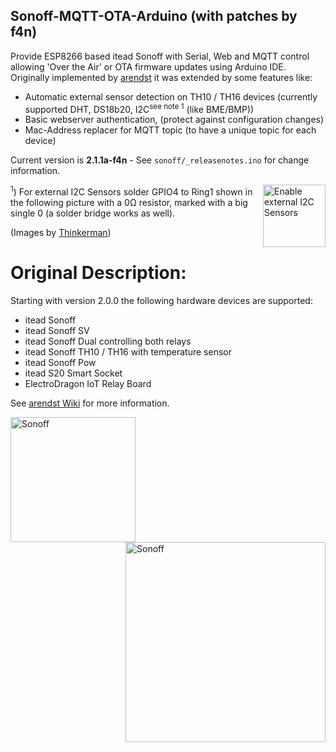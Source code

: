 ## Sonoff-MQTT-OTA-Arduino (with patches by f4n)
Provide ESP8266 based itead Sonoff with Serial, Web and MQTT control allowing 'Over the Air' or OTA firmware updates using Arduino IDE. Originally implemented by [arendst](https://github.com/arendst/Sonoff-MQTT-OTA-Arduino/) it was extended by some features like:

- Automatic external sensor detection on TH10 / TH16 devices (currently supported DHT, DS18b20, I2C<sup>see note 1</sup> (like BME/BMP))
- Basic webserver authentication, (protect against configuration changes)
- Mac-Address replacer for MQTT topic (to have a unique topic for each device)

Current version is **2.1.1a-f4n** - See ```sonoff/_releasenotes.ino``` for change information.

[<img alt="Enable external I2C Sensors" src="http://tinkerman.cat/wp-content/uploads/2016/10/20161004_110845s.jpg" height="100" align="right" />](http://tinkerman.cat/wp-content/uploads/2016/10/20161004_110845s.jpg)
<sup>1</sup>) For external I2C Sensors solder GPIO4 to Ring1 shown in the following picture with a 0&Omega; resistor, marked with a big single 0 (a solder bridge works as well).

(Images by [Thinkerman](http://tinkerman.cat/sonoff-th10-th16-sensors-displays-actuators/))




# Original Description:

Starting with version 2.0.0 the following hardware devices are supported:
- itead Sonoff
- itead Sonoff SV
- itead Sonoff Dual controlling both relays
- itead Sonoff TH10 / TH16 with temperature sensor
- itead Sonoff Pow
- itead S20 Smart Socket
- ElectroDragon IoT Relay Board

See [arendst Wiki](https://github.com/arendst/Sonoff-MQTT-OTA-Arduino/wiki) for more information.

<img alt="Sonoff" src="https://github.com/arendst/arendst.github.io/blob/master/media/sonoff.jpg" height="200" align="left" />
<img alt="Sonoff" src="https://github.com/arendst/arendst.github.io/blob/master/media/sonoff_th.jpg" height="320" align="right" />
